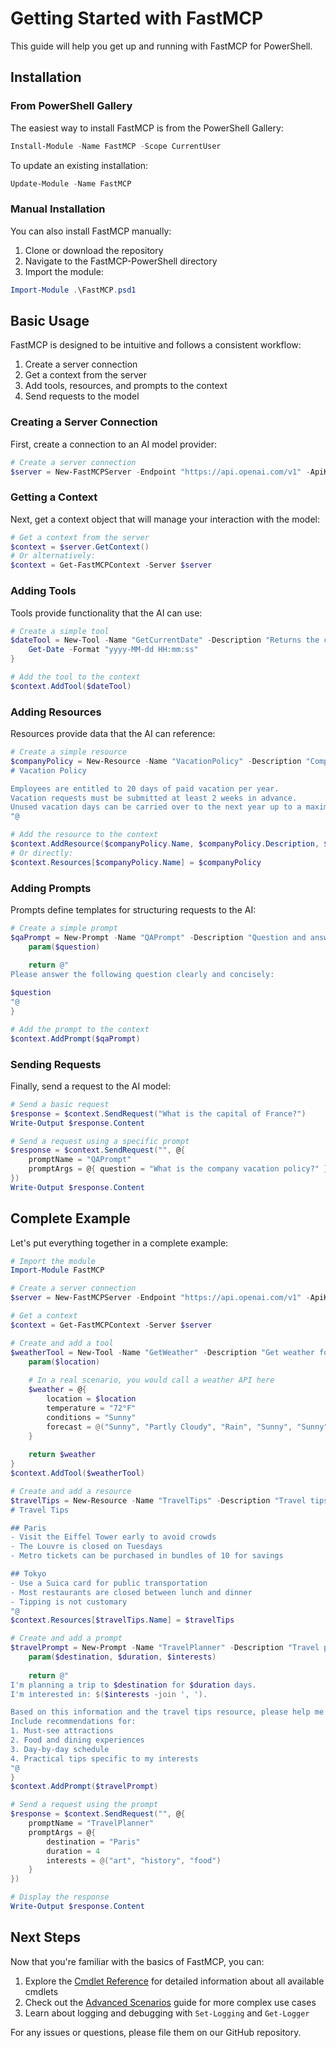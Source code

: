 # Getting Started with FastMCP

This guide will help you get up and running with FastMCP for PowerShell.

## Installation

### From PowerShell Gallery

The easiest way to install FastMCP is from the PowerShell Gallery:

```powershell
Install-Module -Name FastMCP -Scope CurrentUser
```

To update an existing installation:

```powershell
Update-Module -Name FastMCP
```

### Manual Installation

You can also install FastMCP manually:

1. Clone or download the repository
2. Navigate to the FastMCP-PowerShell directory
3. Import the module:

```powershell
Import-Module .\FastMCP.psd1
```

## Basic Usage

FastMCP is designed to be intuitive and follows a consistent workflow:

1. Create a server connection
2. Get a context from the server
3. Add tools, resources, and prompts to the context
4. Send requests to the model

### Creating a Server Connection

First, create a connection to an AI model provider:

```powershell
# Create a server connection
$server = New-FastMCPServer -Endpoint "https://api.openai.com/v1" -ApiKey $env:OPENAI_API_KEY
```

### Getting a Context

Next, get a context object that will manage your interaction with the model:

```powershell
# Get a context from the server
$context = $server.GetContext()
# Or alternatively:
$context = Get-FastMCPContext -Server $server
```

### Adding Tools

Tools provide functionality that the AI can use:

```powershell
# Create a simple tool
$dateTool = New-Tool -Name "GetCurrentDate" -Description "Returns the current date and time" -Function {
    Get-Date -Format "yyyy-MM-dd HH:mm:ss"
}

# Add the tool to the context
$context.AddTool($dateTool)
```

### Adding Resources

Resources provide data that the AI can reference:

```powershell
# Create a simple resource
$companyPolicy = New-Resource -Name "VacationPolicy" -Description "Company vacation policy" -Content @"
# Vacation Policy

Employees are entitled to 20 days of paid vacation per year.
Vacation requests must be submitted at least 2 weeks in advance.
Unused vacation days can be carried over to the next year up to a maximum of 5 days.
"@

# Add the resource to the context
$context.AddResource($companyPolicy.Name, $companyPolicy.Description, $companyPolicy.Content)
# Or directly:
$context.Resources[$companyPolicy.Name] = $companyPolicy
```

### Adding Prompts

Prompts define templates for structuring requests to the AI:

```powershell
# Create a simple prompt
$qaPrompt = New-Prompt -Name "QAPrompt" -Description "Question and answer format" -RenderScript {
    param($question)
    
    return @"
Please answer the following question clearly and concisely:

$question
"@
}

# Add the prompt to the context
$context.AddPrompt($qaPrompt)
```

### Sending Requests

Finally, send a request to the AI model:

```powershell
# Send a basic request
$response = $context.SendRequest("What is the capital of France?")
Write-Output $response.Content

# Send a request using a specific prompt
$response = $context.SendRequest("", @{
    promptName = "QAPrompt"
    promptArgs = @{ question = "What is the company vacation policy?" }
})
Write-Output $response.Content
```

## Complete Example

Let's put everything together in a complete example:

```powershell
# Import the module
Import-Module FastMCP

# Create a server connection
$server = New-FastMCPServer -Endpoint "https://api.openai.com/v1" -ApiKey $env:OPENAI_API_KEY -Model "gpt-4"

# Get a context
$context = Get-FastMCPContext -Server $server

# Create and add a tool
$weatherTool = New-Tool -Name "GetWeather" -Description "Get weather for a location" -Function {
    param($location)
    
    # In a real scenario, you would call a weather API here
    $weather = @{
        location = $location
        temperature = "72°F"
        conditions = "Sunny"
        forecast = @("Sunny", "Partly Cloudy", "Rain", "Sunny", "Sunny")
    }
    
    return $weather
}
$context.AddTool($weatherTool)

# Create and add a resource
$travelTips = New-Resource -Name "TravelTips" -Description "Travel tips for various destinations" -Content @"
# Travel Tips

## Paris
- Visit the Eiffel Tower early to avoid crowds
- The Louvre is closed on Tuesdays
- Metro tickets can be purchased in bundles of 10 for savings

## Tokyo
- Use a Suica card for public transportation
- Most restaurants are closed between lunch and dinner
- Tipping is not customary
"@
$context.Resources[$travelTips.Name] = $travelTips

# Create and add a prompt
$travelPrompt = New-Prompt -Name "TravelPlanner" -Description "Travel planning assistant" -RenderScript {
    param($destination, $duration, $interests)
    
    return @"
I'm planning a trip to $destination for $duration days.
I'm interested in: $($interests -join ', ').

Based on this information and the travel tips resource, please help me create an itinerary.
Include recommendations for:
1. Must-see attractions
2. Food and dining experiences
3. Day-by-day schedule
4. Practical tips specific to my interests
"@
}
$context.AddPrompt($travelPrompt)

# Send a request using the prompt
$response = $context.SendRequest("", @{
    promptName = "TravelPlanner"
    promptArgs = @{
        destination = "Paris"
        duration = 4
        interests = @("art", "history", "food")
    }
})

# Display the response
Write-Output $response.Content
```

## Next Steps

Now that you're familiar with the basics of FastMCP, you can:

1. Explore the [Cmdlet Reference](./cmdlet-reference.md) for detailed information about all available cmdlets
2. Check out the [Advanced Scenarios](./advanced-scenarios.md) guide for more complex use cases
3. Learn about logging and debugging with `Set-Logging` and `Get-Logger`

For any issues or questions, please file them on our GitHub repository.
